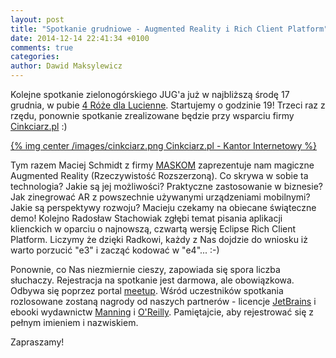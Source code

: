 ```yaml
---
layout: post
title: "Spotkanie grudniowe - Augmented Reality i Rich Client Platform"
date: 2014-12-14 22:41:34 +0100
comments: true
categories: 
author: Dawid Maksylewicz
---
```

Kolejne spotkanie zielonogórskiego JUG'a już w najbliższą środę 17 grudnia, w pubie <a href="http://www.4roze.pl/" target="_blank">4 Róże dla Lucienne</a>. Startujemy o godzinie 19! Trzeci raz z rzędu, ponownie spotkanie zrealizowane będzie przy wsparciu firmy <a href="http://cinkciarz.pl/" target="_blank">Cinkciarz.pl</a> :)

[{% img center /images/cinkciarz.png Cinkciarz.pl - Kantor Internetowy %}](http://cinkciarz.pl)

<!-- more -->

Tym razem Maciej Schmidt z firmy <a href="http://maskom.pl/" target="_blank">MASKOM</a> zaprezentuje nam magiczne Augmented Reality (Rzeczywistość Rozszerzoną). Co skrywa w sobie ta technologia? Jakie są jej możliwości? Praktyczne zastosowanie w biznesie? Jak zinegrować AR z powszechnie używanymi urządzeniami mobilnymi? Jakie są perspektywy rozwoju? Macieju czekamy na obiecane świąteczne demo! Kolejno Radosław Stachowiak zgłębi temat pisania aplikacji klienckich w oparciu o najnowszą, czwartą wersję Eclipse Rich Client Platform. Liczymy że dzięki Radkowi, każdy z Nas dojdzie do wniosku iż warto porzucić "e3" i zacząć kodować w "e4"... :-)

Ponownie, co Nas niezmiernie cieszy, zapowiada się spora liczba słuchaczy. Rejestracja na spotkanie jest darmowa, ale obowiązkowa. Odbywa się poprzez portal <a href="http://www.meetup.com/Zielona-Gora-JUG/events/218613615/" target="_blank">meetup</a>. Wśród uczestników spotkania rozlosowane zostaną nagrody od naszych partnerów - licencje <a href="http://jetbrains.com/" target="_blank">JetBrains</a> i ebooki wydawnictw <a href="http://manning.com/" target="_blank">Manning</a> i <a href="http://oreilly.com/" target="_blank">O'Reilly</a>. Pamiętajcie, aby rejestrować się z pełnym imieniem i nazwiskiem.

Zapraszamy!
